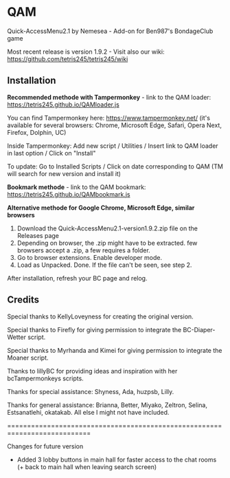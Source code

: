 # QAM

Quick-AccessMenu2.1 by Nemesea - Add-on for Ben987's BondageClub game 

Most recent release is version 1.9.2 - Visit also our wiki: https://github.com/tetris245/tetris245/wiki

## Installation 

**Recommended methode with Tampermonkey** - link to the QAM loader: https://tetris245.github.io/QAMloader.js

You can find Tampermonkey here: https://www.tampermonkey.net/ (it's available for several browsers: Chrome, Microsoft Edge, Safari, Opera Next, Firefox, Dolphin, UC)

Inside Tampermonkey: Add new script / Utilities / Insert link to QAM loader in last option / Click on "Install"

To update: Go to Installed Scripts / Click on date corresponding to QAM (TM will search for new version and install it)

**Bookmark methode** - link to the QAM bookmark: https://tetris245.github.io/QAMbookmark.js

**Alternative methode for Google Chrome, Microsoft Edge, similar browsers**
1. Download the Quick-AccessMenu2.1-version1.9.2.zip file on the Releases page
2. Depending on browser, the .zip might have to be extracted. few browsers accept a .zip, a few requires a folder.
3. Go to browser extensions. Enable developer mode.
4. Load as Unpacked. Done. If the file can't be seen, see step 2.

After installation, refresh your BC page and relog.

## Credits

Special thanks to KellyLoveyness for creating the original version.

Special thanks to Firefly for giving permission to integrate the BC-Diaper-Wetter script.

Special thanks to Myrhanda and Kimei for giving permission to integrate the Moaner script.

Thanks to lillyBC for providing ideas and inspiration with her bcTampermonkeys scripts.

Thanks for special assistance:
Shyness, Ada, huzpsb, Lilly.

Thanks for general assistance:
Brianna, Better, Miyako, Zeltron, Selina, Estsanatlehi, okatakab.
All else I might not have included.

===========================================================================

Changes for future version 

* Added 3 lobby buttons in main hall for faster access to the chat rooms (+ back to main hall when leaving search screen)







